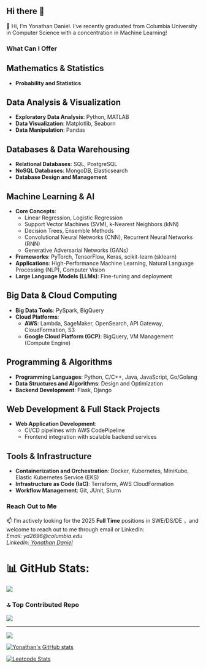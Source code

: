 ## Hi there 👋
<!--
**yond5413/yond5413** is a ✨ _special_ ✨ repository because its `README.md` (this file) appears on your GitHub profile.

Here are some ideas to get you started:

- 🔭 I’m currently working on ...
- 🌱 I’m currently learning ...
- 👯 I’m looking to collaborate on ...
- 🤔 I’m looking for help with ...
- 💬 Ask me about ...
- 📫 How to reach me: ...
- 😄 Pronouns: ...
- ⚡ Fun fact: ...
-->

👋 Hi, I’m Yonathan Daniel. I've recently graduated from Columbia University in Computer Science with a concentration in Machine Learning!


<!--### Facts About Me -->

### What Can I Offer
## Mathematics & Statistics
- **Probability and Statistics**

## Data Analysis & Visualization
- **Exploratory Data Analysis**: Python, MATLAB  
- **Data Visualization**: Matplotlib, Seaborn
- **Data Manipulation**: Pandas

## Databases & Data Warehousing
- **Relational Databases**: SQL, PostgreSQL  
- **NoSQL Databases**: MongoDB, Elasticsearch  
- **Database Design and Management**

## Machine Learning & AI
- **Core Concepts**:
  - Linear Regression, Logistic Regression  
  - Support Vector Machines (SVM), k-Nearest Neighbors (kNN)  
  - Decision Trees, Ensemble Methods  
  - Convolutional Neural Networks (CNN), Recurrent Neural Networks (RNN)  
  - Generative Adversarial Networks (GANs)  
- **Frameworks**: PyTorch, TensorFlow, Keras, scikit-learn (sklearn)  
- **Applications**: High-Performance Machine Learning, Natural Language Processing (NLP), Computer Vision  
- **Large Language Models (LLMs)**: Fine-tuning and deployment  

## Big Data & Cloud Computing
- **Big Data Tools**: PySpark,  BigQuery   
- **Cloud Platforms**:  
  - **AWS**: Lambda, SageMaker, OpenSearch, API Gateway, CloudFormation, S3
  - **Google Cloud Platform (GCP)**: BigQuery, VM Management (Compute Engine)

## Programming & Algorithms
- **Programming Languages**: Python, C/C++, Java, JavaScript, Go/Golang  
- **Data Structures and Algorithms**: Design and Optimization  
- **Backend Development**: Flask, Django  

## Web Development & Full Stack Projects
- **Web Application Development**:  
  - CI/CD pipelines with AWS CodePipeline  
  - Frontend integration with scalable backend services  

## Tools & Infrastructure
- **Containerization and Orchestration**: Docker, Kubernetes, MiniKube,  Elastic Kubernetes Service (EKS)  
- **Infrastructure as Code (IaC)**: Terraform, AWS CloudFormation  
- **Workflow Management**: Git, JUnit, Slurm  

### Reach Out to Me 
📫 I’m actively looking for the 2025 **Full Time** positions in SWE/DS/DE
，and welcome to reach out to me through email or LinkedIn: 
 <br> _Email:  yd2696@columbia.edu_
 <br> _LinkedIn:[ Yonathan Daniel](https://www.linkedin.com/in/yonathan-daniel/)_

# 📊 GitHub Stats:
![](https://github-readme-stats.vercel.app/api/top-langs/?username=yond5413&theme=dark&hide_border=false&include_all_commits=true&count_private=true&layout=compact)

### 🔝 Top Contributed Repo
![](https://github-contributor-stats.vercel.app/api?username=yond5413&limit=5&theme=dark&combine_all_yearly_contributions=true)

---
[![](https://visitcount.itsvg.in/api?id=yond5413&icon=1&color=3)](https://visitcount.itsvg.in)

[![Yonathan's GitHub stats](https://github-readme-stats.vercel.app/api?username=yond5413&show_icons=true&theme=radical)](https://github.com/anuraghazra/github-readme-stats)

[![Leetcode Stats](https://leetcard.jacoblin.cool/yqd5143)](https://leetcode.com/u/yqd5143/)







